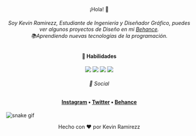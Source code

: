 <div align="center">¡Hola! 👋 

<h6>Soy Kevin Ramirezz, Estudiante de Ingeniería y Diseñador Gráfico, puedes ver algunos proyectos de Diseño en mi <a href=https://www.behance.net/kevinramirezdesigner>Behance</a>.<br>
  📚Aprendiendo nuevas tecnologías de la programación.
 </h6> 
 
 
 
#### 🚀 Habilidades
<div>
  <a target="_black"><img src="https://img.shields.io/badge/HTML5-E34F26?style=for-the-badge&logo=html5&logoColor=white" target="_black"></a>
  <a target="_black"><img src="https://img.shields.io/badge/CSS3-1572B6?style=for-the-badge&logo=css3&logoColor=white" target="_black"></a>
  <a target="_black"><img src="https://img.shields.io/badge/Java-ED8B00?style=for-the-badge&logo=java&logoColor=white" target="_black"></a>
  <a target="_black"><img src="https://img.shields.io/badge/C%2B%2B-00599C?style=for-the-badge&logo=c%2B%2B&logoColor=white" target="_black"></a>
</div>
  
###### 📲 Social
<h4> <a href="https://www.instagram.com/kevinramirezz_code/">Instagram</a> • <a href="https://twitter.com/kkevinramirezz1">Twitter</a> • <a href="https://www.behance.net/kevinramirezdesigner">Behance</a></h4>
  
 </div>
 
![snake gif](https://github.com/kevinramirezz1/kevinramirezz1/blob/output/github-contribution-grid-snake.gif)


<div align="center"> Hecho con &hearts; por Kevin Ramirezz </div>




